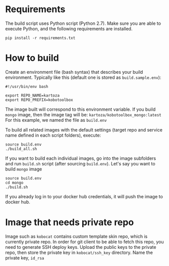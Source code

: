 # Requirements

The build script uses Python script (Python 2.7). Make sure you are able to execute Python, and the following requirements are installed.

```
pip install -r requirements.txt
```

# How to build

Create an environment file (bash syntax) that describes your build environment.
Typically like this (default one is stored as `build.sample.env`):

```
#!/usr/bin/env bash

export REPO_NAME=kartoza
export REPO_PREFIX=kobotoolbox
```

The image built will correspond to this environment variable. If you build `mongo` image, then the image tag will be:
`kartoza/kobotoolbox_mongo:latest`
For this example, we named the file as ```build.env```

To build all related images with the default settings (target repo and service name defined in each script folders), execute:

```
source build.env
./build_all.sh
```

If you want to build each individual images, go into the image subfolders and run `build.sh` script (after sourcing `build.env`).
Let's say you want to build `mongo` image

```
source build.env
cd mongo
./build.sh
```

If you already log in to your docker hub credentials, it will push the image to docker hub.

# Image that needs private repo

Image such as `kobocat` contains custom template skin repo, which is currently private repo.
In order for git client to be able to fetch this repo, you need to generate SSH deploy keys.
Upload the public keys to the private repo, then store the private key in `kobocat/ssh_key` 
directory. Name the private key, `id_rsa`

